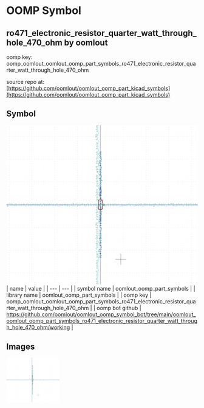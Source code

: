 # OOMP Symbol  
## ro471_electronic_resistor_quarter_watt_through_hole_470_ohm  by oomlout  
  
oomp key: oomp_oomlout_oomlout_oomp_part_symbols_ro471_electronic_resistor_quarter_watt_through_hole_470_ohm  
  
source repo at: [https://github.com/oomlout/oomlout_oomp_part_kicad_symbols](https://github.com/oomlout/oomlout_oomp_part_kicad_symbols)  
## Symbol  
  
[![working.png](working_600.png)](working.png)  
| name | value | 
| --- | --- | 
| symbol name | oomlout_oomp_part_symbols | 
| library name | oomlout_oomp_part_symbols | 
| oomp key | oomp_oomlout_oomlout_oomp_part_symbols_ro471_electronic_resistor_quarter_watt_through_hole_470_ohm | 
| oomp bot github | https://github.com/oomlout/oomlout_oomp_symbol_bot/tree/main/oomlout_oomlout_oomp_part_symbols_ro471_electronic_resistor_quarter_watt_through_hole_470_ohm/working | 
## Images  
  
[![working.png](working_140.png)](working.png)  
